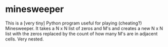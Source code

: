 # minesweeper
This is a [very tiny] Python program useful for playing (cheating?) Minesweeper. It takes a N x N list of zeros and M's and creates a new N x N list with the zeros replaced by the count of how many M's are in adjacent cells. Very nested.
